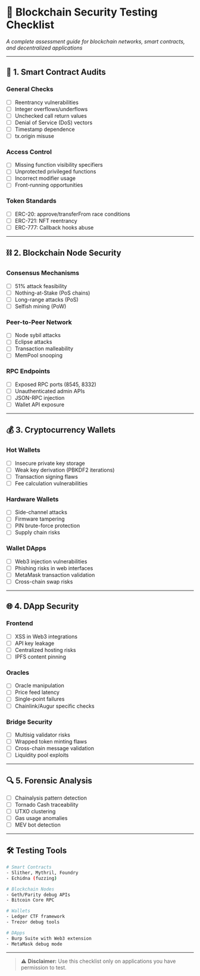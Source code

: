 # 🔗 Blockchain Security Testing Checklist
*A complete assessment guide for blockchain networks, smart contracts, and decentralized applications*

---

## 📜 **1. Smart Contract Audits**
### **General Checks**
- [ ] Reentrancy vulnerabilities
- [ ] Integer overflows/underflows
- [ ] Unchecked call return values
- [ ] Denial of Service (DoS) vectors
- [ ] Timestamp dependence
- [ ] tx.origin misuse

### **Access Control**
- [ ] Missing function visibility specifiers
- [ ] Unprotected privileged functions
- [ ] Incorrect modifier usage
- [ ] Front-running opportunities

### **Token Standards**
- [ ] ERC-20: approve/transferFrom race conditions
- [ ] ERC-721: NFT reentrancy
- [ ] ERC-777: Callback hooks abuse

---

## ⛓ **2. Blockchain Node Security**
### **Consensus Mechanisms**
- [ ] 51% attack feasibility
- [ ] Nothing-at-Stake (PoS chains)
- [ ] Long-range attacks (PoS)
- [ ] Selfish mining (PoW)

### **Peer-to-Peer Network**
- [ ] Node sybil attacks
- [ ] Eclipse attacks
- [ ] Transaction malleability
- [ ] MemPool snooping

### **RPC Endpoints**
- [ ] Exposed RPC ports (8545, 8332)
- [ ] Unauthenticated admin APIs
- [ ] JSON-RPC injection
- [ ] Wallet API exposure

---

## 💰 **3. Cryptocurrency Wallets**
### **Hot Wallets**
- [ ] Insecure private key storage
- [ ] Weak key derivation (PBKDF2 iterations)
- [ ] Transaction signing flaws
- [ ] Fee calculation vulnerabilities

### **Hardware Wallets**
- [ ] Side-channel attacks
- [ ] Firmware tampering
- [ ] PIN brute-force protection
- [ ] Supply chain risks

### **Wallet DApps**
- [ ] Web3 injection vulnerabilities
- [ ] Phishing risks in web interfaces
- [ ] MetaMask transaction validation
- [ ] Cross-chain swap risks

---

## 🌐 **4. DApp Security**
### **Frontend**
- [ ] XSS in Web3 integrations
- [ ] API key leakage
- [ ] Centralized hosting risks
- [ ] IPFS content pinning

### **Oracles**
- [ ] Oracle manipulation
- [ ] Price feed latency
- [ ] Single-point failures
- [ ] Chainlink/Augur specific checks

### **Bridge Security**
- [ ] Multisig validator risks
- [ ] Wrapped token minting flaws
- [ ] Cross-chain message validation
- [ ] Liquidity pool exploits

---

## 🔍 **5. Forensic Analysis**
- [ ] Chainalysis pattern detection
- [ ] Tornado Cash traceability
- [ ] UTXO clustering
- [ ] Gas usage anomalies
- [ ] MEV bot detection

---

## 🛠 **Testing Tools**
```bash
# Smart Contracts
- Slither, Mythril, Foundry
- Echidna (fuzzing)

# Blockchain Nodes
- Geth/Parity debug APIs
- Bitcoin Core RPC

# Wallets
- Ledger CTF framework
- Trezor debug tools

# DApps
- Burp Suite with Web3 extension
- MetaMask debug mode
```

 ---

> ⚠️ **Disclaimer:** Use this checklist only on applications you have permission to test.
